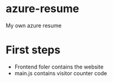 # azure-resume
My own azure resume

# First steps

- Frontend foler contains the website
- main.js contains visitor counter code